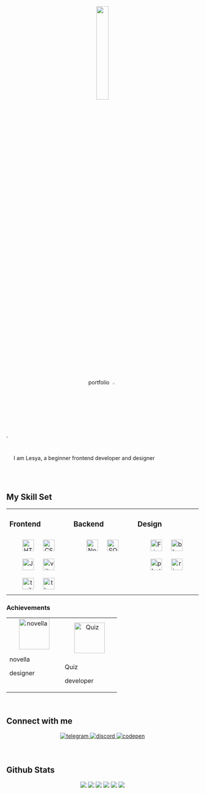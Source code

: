 <div align="center">
<a href = "https://lesyalys.github.io/portfolio.io/"><img src="https://opis-cdn.tinkoffjournal.ru/mercury/18-cats-mem.0rdvn3uwtipw..gif" align="center" style="width: 25%" /></a>
</div> 
<div align="center">
  portfolio <img src ="https://github.com/user-attachments/assets/6021b943-c7fa-438f-b026-eb72f49c9e0b" style="width: 3%">
</div>


### <div align="center">
<img src ="https://github.com/user-attachments/assets/699f2149-d02e-4df8-a086-1779f23b5733" style="width: 3%" align="center">
  I am Lesya, a beginner frontend developer and designer
</div>  
  

<br/>  

## My Skill Set  
<table><tr><td valign="top" width="33%">


### Frontend  
<div align="center" justify-content="center" display ="flex">  
<a href="https://en.wikipedia.org/wiki/HTML5" target="_blank"><img style="margin: 10px" src="https://github.com/user-attachments/assets/2abab487-73ea-44d0-83ac-25e09106ea98" alt="HTML5" height="30" /></a>  
<a href="https://www.w3schools.com/css/" target="_blank"><img style="margin: 10px" src="https://github.com/user-attachments/assets/f4e0591c-7337-447e-96d5-567d540b35fc" alt="CSS3" height="30" /></a>
<a href="https://www.javascript.com/" target="_blank"><img style="margin: 10px" src="https://github.com/user-attachments/assets/1343bd25-137f-4b01-9145-e1e05424025d" alt="JavaScript" height="30" /></a>  
<a href="https://vite.dev/" target="_blank"><img style="margin: 10px" src="https://github.com/user-attachments/assets/6a6add9e-3399-49fb-bca8-718e14aabaa8" alt="vite" height="30" /></a>
<a href="https://tailwindcss.com/" target="_blank"><img style="margin: 10px" src="https://github.com/user-attachments/assets/c288615a-72ba-41f4-8141-7ad7cdf9f9c2" alt="tailwindcss" height="30" /></a>
<a href="https://threejs.org/" target="_blank"><img style="margin: 10px" src="https://github.com/user-attachments/assets/17f72873-79bd-487d-87c2-b15526d41c10" alt="threejs" height="30" /></a>   
</div>
</td><td valign="top" width="33%">



### Backend  
<div align="center" justify-content="center" display ="flex" flex-decoration="row">  
<a href="https://nodejs.org/" target="_blank"><img style="margin: 10px" src="https://github.com/user-attachments/assets/cdf96f22-1bf8-4c74-9537-c197df9bb9bd" alt="Node.js" height="30" /></a> 
<a href="https://www.microsoft.com/en-ca/sql-server" target="_blank"><img style="margin: 10px" src="https://github.com/user-attachments/assets/acbd9565-09ac-4f7e-ac71-223d59f42fa4" alt="SQL Server" height="30" /></a>  
</div>

</td><td valign="top" width="33%">


### Design  
<div align="center">  
<a href="https://www.figma.com/" target="_blank"><img style="margin: 10px" src="https://github.com/user-attachments/assets/5c4a4b5a-cb74-4f31-b0b8-19e035fd24b1" alt="Figma" height="30" /></a>  
<a href="https://www.blender.org/" target="_blank"><img style="margin: 10px" src="https://github.com/user-attachments/assets/1d19a99a-1f38-4a8b-9f9d-ccf1eb6524d1" alt="blender" height="30" /></a>  
<a href="https://img.shields.io/badge/adobe%20photoshop-%2331A8FF.svg?style=for-the-badge&logo=adobe%20photoshop" target="_blank"><img style="margin: 10px" src="https://github.com/user-attachments/assets/d8feaed6-341b-4d47-af06-0d18561210d9" alt="photoshop" height="30" /></a> 
<a href="https://rive.app/" target="_blank"><img style="margin: 10px" src="https://framerusercontent.com/images/3zFbB2jdDFJ02sWnh7hLRZFujk.svg" alt="rive" height="30" /></a> 
</div>

</td></tr></table> 

### Achievements
<table><tr><td valign="top" width="40%">
<div align="center" justify-content="center" display ="flex">  
<a href ="https://lesyalys.github.io/novella.io/"><img src="https://github.com/user-attachments/assets/0a83374a-80d2-4823-a323-7f9b9f220427" alt="novella" height="80" /></a> 
</div>
  <p>novella</p> <p>designer</p>
  </td><td valign="top" width="40%">
    
  <div align="center" justify-content="center" display ="flex">  
<a href="https://lesyalys.github.io/computerQuiz.io/" target="_blank"><img style="margin: 10px" src="https://github.com/user-attachments/assets/7e337fca-15b2-4973-b68e-5bb3540ef674" alt="Quiz" height="80" /></a> 
</div>
  <p>Quiz</p> <p>developer</p>
</tr></table>
<br/>



## Connect with me  
<div align="center">
<a href="https://t.me/Shadowtav" target="_blank">
<img src=https://img.shields.io/badge/telegram-%23131417.svg?&style=for-the-badge&logo=telegram alt=telegram style="margin-bottom: 5px;" />
</a>  
<a href="" target="_blank">
<img src=https://img.shields.io/badge/discord-%23131417.svg?style=for-the-badge&logo=discord alt=discord style="margin-bottom: 5px;" />
</a> 
<a href="https://codepen.com/Lesyalys" target="_blank">
<img src=https://img.shields.io/badge/codepen-%23131417.svg?&style=for-the-badge&logo=codepen alt=codepen style="margin-bottom: 5px;" />
</a> 
</div>  
  
<br/>   
  
<br/>  


## Github Stats  
  <div align="center">
      <img src = "https://github.com/user-attachments/assets/bd7b0e82-198c-4ab6-b7ca-800fd7169fb9">
      <img src="http://github-profile-summary-cards.vercel.app/api/cards/profile-details?username=Lesyalys&theme=nord_dark">
      <img src="http://github-profile-summary-cards.vercel.app/api/cards/repos-per-language?username=Lesyalys&theme=nord_dark">
      <img src="http://github-profile-summary-cards.vercel.app/api/cards/most-commit-language?username=Lesyalys&theme=nord_dark">
      <img src="http://github-profile-summary-cards.vercel.app/api/cards/stats?username=Lesyalys&theme=nord_dark">
      <img src="http://github-profile-summary-cards.vercel.app/api/cards/productive-time?username=Lesyalys&theme=nord_dark&utcOffset=8">
    </div> 

<br/>  

  

